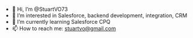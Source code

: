 - 👋 Hi, I’m @StuartVO73
- 👀 I’m interested in Salesforce, backend development, integration, CRM
- 🌱 I’m currently learning Salesforce CPQ
- 📫 How to reach me: stuartvo@gmail.com
